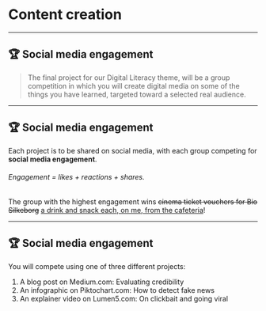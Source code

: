<!-- .slide: data-background-color="black" data-background-transition="zoom" data-transition-speed="fast" -->

# Content creation

---

<!-- .slide: data-transition="none" -->

## 🏆 Social media engagement

> The final project for our Digital Literacy theme, will be a group competition in which you will create digital media on some of the things you have learned, targeted toward a selected real audience.  

---

<!-- .slide: data-transition="none" -->

## 🏆 Social media engagement

Each project is to be shared on social media, with each group competing for **social media engagement**.  

###### Engagement = likes + reactions + shares.  <!-- .element: class="fragment" -->

The group with the highest engagement wins <del>cinema ticket vouchers for Bio Silkeborg</del> <ins>a drink and snack each, on me, from the cafeteria</ins>!

---

<!-- .slide: data-transition="none" -->

## 🏆 Social media engagement

You will compete using one of three different projects:  

1. A blog post on Medium.com: Evaluating credibility
2. An infographic on Piktochart.com: How to detect fake news
3. An explainer video on Lumen5.com: On clickbait and going viral 
